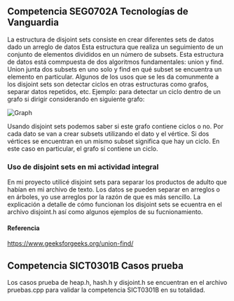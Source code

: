 ## Competencia SEG0702A Tecnologías de Vanguardia
La estructura de disjoint sets consiste en crear diferentes sets de datos dado un arreglo de datos
Esta estructura que realiza un seguimiento de un conjunto de elementos divididos en un número de subsets.
Esta estructura de datos está commpuesta de dos algoritmos fundamentales: union y find.
Union junta dos subsets en uno solo y find en qué subset se encuentra un elemento en particular.
Algunos de los usos que se les da comunmente a los disjoint sets son detectar ciclos en otras estructuras como grafos, separar datos repetidos, etc.
Ejemplo: para detectar un ciclo dentro de un grafo si dirigir considerando en siguiente grafo:

![Graph](https://media.geeksforgeeks.org/wp-content/cdn-uploads/Cycle-in-graph.png)

Usando disjoint sets podemos saber si este grafo contiene ciclos o no. Por cada dato se van a crear subsets utilizando el dato y el vértice. 
Si dos vértices se encuentran en un mismo subset significa que hay un ciclo.
En este caso en particular, el grafo sí contiene un ciclo.
### Uso de disjoint sets en mi actividad integral
En mi proyecto utilicé disjoint sets para separar los productos de adulto que habían en mi archivo de texto. 
Los datos se pueden separar en arreglos o en árboles, yo use arreglos por la razón de que es más sencillo.
La explicación a detalle de cómo funcionan los disjoint sets se ecuentra en el archivo disjoint.h así como algunos ejemplos de su fucnionamiento.
#### Referencia
https://www.geeksforgeeks.org/union-find/
## Competencia SICT0301B Casos prueba
Los casos prueba de heap.h, hash.h y disjoint.h se encuentran en el archivo pruebas.cpp para validar la competencia SICT0301B en su totalidad.
